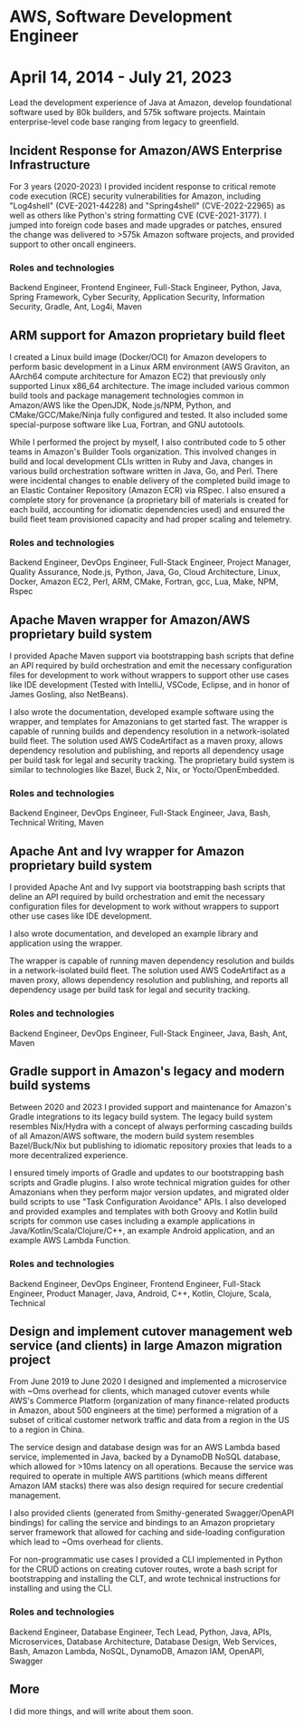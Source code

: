 # AWS, Software Development Engineer
# April 14, 2014 - July 21, 2023

Lead the development experience of Java at Amazon, develop foundational software used by 80k builders, and 575k software projects. Maintain enterprise-level code base ranging from legacy to greenfield.


## Incident Response for Amazon/AWS Enterprise Infrastructure

For 3 years (2020-2023) I provided incident response to critical remote code execution (RCE) security vulnerabilities for Amazon, including "Log4shell" (CVE-2021-44228) and "Spring4shell" (CVE-2022-22965) as well as others like Python's string formatting CVE (CVE-2021-3177). I jumped into foreign code bases and made upgrades or patches, ensured the change was delivered to >575k Amazon software projects, and provided support to other oncall engineers.

### Roles and technologies

Backend Engineer, Frontend Engineer, Full-Stack Engineer, Python, Java, Spring Framework, Cyber Security, Application Security, Information Security, Gradle, Ant, Log4i, Maven


## ARM support for Amazon proprietary build fleet

I created a Linux build image (Docker/OCI) for Amazon developers to perform basic development in a Linux ARM environment (AWS Graviton, an AArch64 compute architecture for Amazon EC2) that previously only supported Linux x86_64 architecture. The image included various common build tools and package management technologies common in Amazon/AWS like the OpenJDK, Node.js/NPM, Python, and CMake/GCC/Make/Ninja fully configured and tested. It also included some special-purpose software like Lua, Fortran, and GNU autotools.

While I performed the project by myself, I also contributed code to 5 other teams in Amazon's Builder Tools organization. This involved changes in build and local development CLIs written in Ruby and Java, changes in various build orchestration software written in Java, Go, and Perl. There were incidental changes to enable delivery of the completed build image to an Elastic Container Repository (Amazon ECR) via RSpec. I also ensured a complete story for provenance (a proprietary bill of materials is created for each build, accounting for idiomatic dependencies used) and ensured the build fleet team provisioned capacity and had proper scaling and telemetry.

### Roles and technologies

Backend Engineer, DevOps Engineer, Full-Stack Engineer, Project Manager, Quality Assurance, Node.js, Python, Java, Go, Cloud Architecture, Linux, Docker, Amazon EC2, Perl, ARM, CMake, Fortran, gcc, Lua, Make, NPM, Rspec


## Apache Maven wrapper for Amazon/AWS proprietary build system

I provided Apache Maven support via bootstrapping bash scripts that define an API required by build orchestration and emit the necessary configuration files for development to work without wrappers to support other use cases like IDE development (Tested with IntelliJ, VSCode, Eclipse, and in honor of James Gosling, also NetBeans).

I also wrote the documentation, developed example software using the wrapper, and templates for Amazonians to get started fast.
The wrapper is capable of running builds and dependency resolution in a network-isolated build fleet. The solution used AWS CodeArtifact as a maven proxy, allows dependency resolution and publishing, and reports all dependency usage per build task for legal and security tracking. The proprietary build system is similar to technologies like Bazel, Buck 2, Nix, or Yocto/OpenEmbedded.

### Roles and technologies

Backend Engineer, DevOps Engineer, Full-Stack Engineer, Java, Bash, Technical Writing, Maven


## Apache Ant and Ivy wrapper for Amazon proprietary build system

I provided Apache Ant and Ivy support via bootstrapping bash scripts that deline an API required by build orchestration and emit the necessary configuration files for development to work without wrappers to support other use cases like IDE development.

I also wrote documentation, and developed an example library and application using the wrapper.

The wrapper is capable of running maven dependency resolution and builds in a network-isolated build fleet. The solution used AWS CodeArtifact as a maven proxy, allows dependency resolution and publishing, and reports all dependency usage per build task for legal and security tracking.

### Roles and technologies

Backend Engineer, DevOps Engineer, Full-Stack Engineer, Java, Bash, Ant, Maven


## Gradle support in Amazon's legacy and modern build systems

Between 2020 and 2023 I provided support and maintenance for Amazon's Gradle integrations to its legacy build system. The legacy build system resembles Nix/Hydra with a concept of always performing cascading builds of all Amazon/AWS software, the modern build system resembles Bazel/Buck/Nix but publishing to idiomatic repository proxies that leads to a more decentralized experience.

I ensured timely imports of Gradle and updates to our bootstrapping bash scripts and Gradle plugins. I also wrote technical migration guides for other Amazonians when they perform major version updates, and migrated older build scripts to use "Task Configuration Avoidance" APIs. I also developed and provided examples and templates with both Groovy and Kotlin build scripts for common use cases including a example applications in Java/Kotlin/Scala/Clojure/C++, an example Android application, and an example AWS Lambda Function.

### Roles and technologies

Backend Engineer, DevOps Engineer, Frontend Engineer, Full-Stack Engineer, Product Manager, Java, Android, C++, Kotlin, Clojure, Scala, Technical


## Design and implement cutover management web service (and clients) in large Amazon migration project

From June 2019 to June 2020 I designed and implemented a microservice with ~Oms overhead for clients, which managed cutover events while AWS's Commerce Platform (organization of many finance-related products in Amazon, about 500 engineers at the time) performed a migration of a subset of critical customer network traffic and data from a region in the US to a region in China.

The service design and database design was for an AWS Lambda based service, implemented in Java, backed by a DynamoDB NoSQL database, which allowed for >10ms latency on all operations. Because the service was required to operate in multiple AWS partitions (which means different Amazon IAM stacks) there was also design required for secure credential management.

I also provided clients (generated from Smithy-generated Swagger/OpenAPI bindings) for calling the service and bindings to an Amazon proprietary server framework that allowed for caching and side-loading configuration which lead to ~Oms overhead for clients.

For non-programmatic use cases I provided a CLI implemented in Python for the CRUD actions on creating cutover routes, wrote a bash script for bootstrapping and installing the CLT, and wrote technical instructions for installing and using the CLI.

### Roles and technologies

Backend Engineer, Database Engineer, Tech Lead, Python, Java, APIs, Microservices, Database Architecture, Database Design, Web Services, Bash, Amazon Lambda, NoSQL, DynamoDB, Amazon IAM, OpenAPI, Swagger

## More

I did more things, and will write about them soon.

